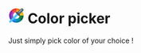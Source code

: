 # ![1675328739763](image/README/1675328739763.png) Color picker

Just simply pick color of your choice !
